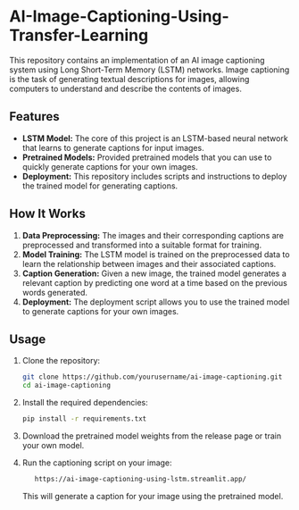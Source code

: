 # AI-Image-Captioning-Using-Transfer-Learning

This repository contains an implementation of an AI image captioning system using Long Short-Term Memory (LSTM) networks. Image captioning is the task of generating textual descriptions for images, allowing computers to understand and describe the contents of images.

## Features

- **LSTM Model:** The core of this project is an LSTM-based neural network that learns to generate captions for input images.
- **Pretrained Models:** Provided pretrained models that you can use to quickly generate captions for your own images.
- **Deployment:** This repository includes scripts and instructions to deploy the trained model for generating captions.

## How It Works

1. **Data Preprocessing:** The images and their corresponding captions are preprocessed and transformed into a suitable format for training.
2. **Model Training:** The LSTM model is trained on the preprocessed data to learn the relationship between images and their associated captions.
3. **Caption Generation:** Given a new image, the trained model generates a relevant caption by predicting one word at a time based on the previous words generated.
4. **Deployment:** The deployment script allows you to use the trained model to generate captions for your own images.

## Usage

1. Clone the repository:
   ```bash
   git clone https://github.com/yourusername/ai-image-captioning.git
   cd ai-image-captioning
   ```

2. Install the required dependencies:
   ```bash
   pip install -r requirements.txt
   ```

3. Download the pretrained model weights from the release page or train your own model.

4. Run the captioning script on your image:
   ```bash
      https://ai-image-captioning-using-lstm.streamlit.app/
   ```

   This will generate a caption for your image using the pretrained model.
